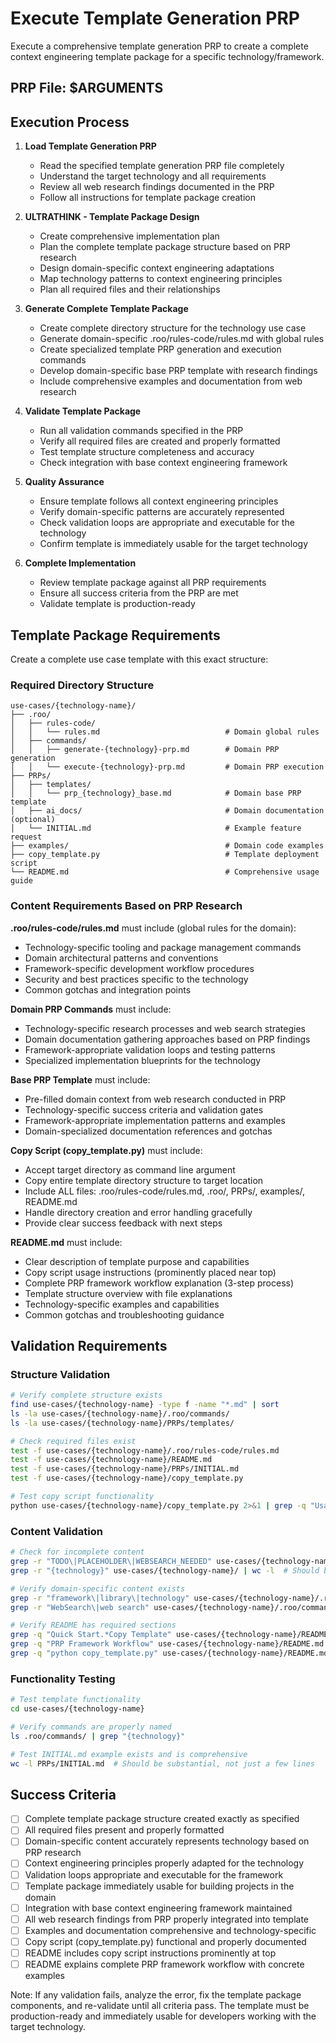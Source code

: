 # Execute Template Generation PRP

Execute a comprehensive template generation PRP to create a complete context engineering template package for a specific technology/framework.

## PRP File: $ARGUMENTS

## Execution Process

1. **Load Template Generation PRP**
   - Read the specified template generation PRP file completely
   - Understand the target technology and all requirements
   - Review all web research findings documented in the PRP
   - Follow all instructions for template package creation

2. **ULTRATHINK - Template Package Design**
   - Create comprehensive implementation plan
   - Plan the complete template package structure based on PRP research
   - Design domain-specific context engineering adaptations
   - Map technology patterns to context engineering principles
   - Plan all required files and their relationships

3. **Generate Complete Template Package**
   - Create complete directory structure for the technology use case
   - Generate domain-specific .roo/rules-code/rules.md with global rules
   - Create specialized template PRP generation and execution commands
   - Develop domain-specific base PRP template with research findings
   - Include comprehensive examples and documentation from web research

4. **Validate Template Package**
   - Run all validation commands specified in the PRP
   - Verify all required files are created and properly formatted
   - Test template structure completeness and accuracy
   - Check integration with base context engineering framework

5. **Quality Assurance**
   - Ensure template follows all context engineering principles
   - Verify domain-specific patterns are accurately represented
   - Check validation loops are appropriate and executable for the technology
   - Confirm template is immediately usable for the target technology

6. **Complete Implementation**
   - Review template package against all PRP requirements
   - Ensure all success criteria from the PRP are met
   - Validate template is production-ready

## Template Package Requirements

Create a complete use case template with this exact structure:

### Required Directory Structure
```
use-cases/{technology-name}/
├── .roo/
│   ├── rules-code/
│   │   └── rules.md                            # Domain global rules
│   ├── commands/
│   │   ├── generate-{technology}-prp.md        # Domain PRP generation
│   │   └── execute-{technology}-prp.md         # Domain PRP execution
├── PRPs/
│   ├── templates/
│   │   └── prp_{technology}_base.md            # Domain base PRP template
│   ├── ai_docs/                                # Domain documentation (optional)
│   └── INITIAL.md                              # Example feature request
├── examples/                                   # Domain code examples
├── copy_template.py                            # Template deployment script
└── README.md                                   # Comprehensive usage guide
```

### Content Requirements Based on PRP Research

**.roo/rules-code/rules.md** must include (global rules for the domain):
- Technology-specific tooling and package management commands
- Domain architectural patterns and conventions
- Framework-specific development workflow procedures
- Security and best practices specific to the technology
- Common gotchas and integration points

**Domain PRP Commands** must include:
- Technology-specific research processes and web search strategies
- Domain documentation gathering approaches based on PRP findings
- Framework-appropriate validation loops and testing patterns
- Specialized implementation blueprints for the technology

**Base PRP Template** must include:
- Pre-filled domain context from web research conducted in PRP
- Technology-specific success criteria and validation gates
- Framework-appropriate implementation patterns and examples
- Domain-specialized documentation references and gotchas

**Copy Script (copy_template.py)** must include:
- Accept target directory as command line argument
- Copy entire template directory structure to target location
- Include ALL files: .roo/rules-code/rules.md, .roo/, PRPs/, examples/, README.md
- Handle directory creation and error handling gracefully
- Provide clear success feedback with next steps

**README.md** must include:
- Clear description of template purpose and capabilities
- Copy script usage instructions (prominently placed near top)
- Complete PRP framework workflow explanation (3-step process)
- Template structure overview with file explanations
- Technology-specific examples and capabilities
- Common gotchas and troubleshooting guidance

## Validation Requirements

### Structure Validation
```bash
# Verify complete structure exists
find use-cases/{technology-name} -type f -name "*.md" | sort
ls -la use-cases/{technology-name}/.roo/commands/
ls -la use-cases/{technology-name}/PRPs/templates/

# Check required files exist
test -f use-cases/{technology-name}/.roo/rules-code/rules.md
test -f use-cases/{technology-name}/README.md
test -f use-cases/{technology-name}/PRPs/INITIAL.md
test -f use-cases/{technology-name}/copy_template.py

# Test copy script functionality
python use-cases/{technology-name}/copy_template.py 2>&1 | grep -q "Usage:" || echo "Copy script needs proper usage message"
```

### Content Validation
```bash
# Check for incomplete content
grep -r "TODO\|PLACEHOLDER\|WEBSEARCH_NEEDED" use-cases/{technology-name}/
grep -r "{technology}" use-cases/{technology-name}/ | wc -l  # Should be 0

# Verify domain-specific content exists
grep -r "framework\|library\|technology" use-cases/{technology-name}/.roo/rules-code/rules.md
grep -r "WebSearch\|web search" use-cases/{technology-name}/.roo/commands/

# Verify README has required sections
grep -q "Quick Start.*Copy Template" use-cases/{technology-name}/README.md
grep -q "PRP Framework Workflow" use-cases/{technology-name}/README.md
grep -q "python copy_template.py" use-cases/{technology-name}/README.md
```

### Functionality Testing
```bash
# Test template functionality
cd use-cases/{technology-name}

# Verify commands are properly named
ls .roo/commands/ | grep "{technology}"

# Test INITIAL.md example exists and is comprehensive
wc -l PRPs/INITIAL.md  # Should be substantial, not just a few lines
```

## Success Criteria

- [ ] Complete template package structure created exactly as specified
- [ ] All required files present and properly formatted
- [ ] Domain-specific content accurately represents technology based on PRP research
- [ ] Context engineering principles properly adapted for the technology
- [ ] Validation loops appropriate and executable for the framework
- [ ] Template package immediately usable for building projects in the domain
- [ ] Integration with base context engineering framework maintained
- [ ] All web research findings from PRP properly integrated into template
- [ ] Examples and documentation comprehensive and technology-specific
- [ ] Copy script (copy_template.py) functional and properly documented
- [ ] README includes copy script instructions prominently at top
- [ ] README explains complete PRP framework workflow with concrete examples

Note: If any validation fails, analyze the error, fix the template package components, and re-validate until all criteria pass. The template must be production-ready and immediately usable for developers working with the target technology.